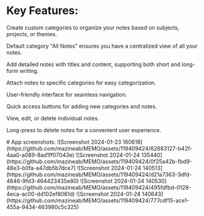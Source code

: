 # Key Features:
<p>Create custom categories to organize your notes based on subjects, projects, or themes.</p>
<p>Default category "All Notes" ensures you have a centralized view of all your notes.</p>
<p>Add detailed notes with titles and content, supporting both short and long-form writing.</p>
<p>Attach notes to specific categories for easy categorization.</p>
<p>User-friendly interface for seamless navigation.</p>
<p>Quick access buttons for adding new categories and notes.</p>
<p>View, edit, or delete individual notes.</p>
<p>Long-press to delete notes for a convenient user experience.</p>
# App screenshots:
![Screenshot 2024-01-23 160618](https://github.com/mazineab/MEMO/assets/119409424/62883127-b42f-4aa0-a089-8ad1ff07043e)
![Screenshot 2024-01-24 135440](https://github.com/mazineab/MEMO/assets/119409424/0f25a42b-fbd9-48e3-b0fa-a47db5b7dce7)
![Screenshot 2024-01-24 140513](https://github.com/mazineab/MEMO/assets/119409424/d21a7363-3dfd-4846-9fd3-464423435e80)
![Screenshot 2024-01-24 140530](https://github.com/mazineab/MEMO/assets/119409424/495fdfbd-0128-4eca-ac00-dd102ef8061d)
![Screenshot 2024-01-24 140643](https://github.com/mazineab/MEMO/assets/119409424/777cdf15-ace1-455a-9434-463980c5c325)

